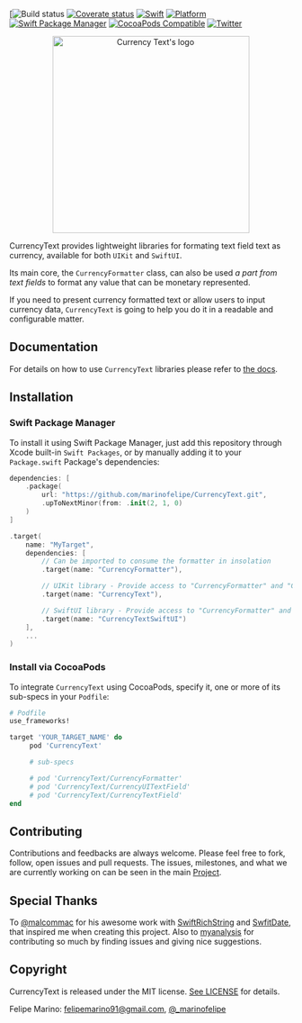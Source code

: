 [![Build status](https://github.com/marinofelipe/CurrencyText/actions/workflows/ci.yml/badge.svg)
[![Coverate status](https://codecov.io/gh/marinofelipe/CurrencyText/branch/main/graph/badge.svg?token=K4VOS8NH7A)](https://codecov.io/gh/marinofelipe/CurrencyText)
<a href="https://swift.org"><img src="https://img.shields.io/badge/Swift-5.3-orange.svg?style=flat" alt="Swift" /></a>
[![Platform](https://img.shields.io/cocoapods/p/CurrencyText.svg?style=flat)]()
[![Swift Package Manager](https://rawgit.com/jlyonsmith/artwork/master/SwiftPackageManager/swiftpackagemanager-compatible.svg)](https://swift.org/package-manager/)
[![CocoaPods Compatible](https://img.shields.io/badge/pod-v2.2.0-blue.svg)](https://cocoapods.org/pods/CurrencyText)
[![Twitter](https://img.shields.io/badge/twitter-@_marinofelipe-blue.svg?style=flat)](https://twitter.com/_marinofelipe)

<p align="center">
  <img src="images/logo.png" width="350" title="Currency Text's logo">
</p>

CurrencyText provides lightweight libraries for formating text field text as currency, available for both `UIKit` and `SwiftUI`.

Its main core, the `CurrencyFormatter` class, can also be used _a part from text fields_ to format any value that can be monetary represented.

If you need to present currency formatted text or allow users to input currency data, `CurrencyText` is going to help you do it in a readable and configurable matter.

## Documentation

For details on how to use `CurrencyText` libraries please refer to [the docs](/documentation/Documentation.md).

## Installation

### Swift Package Manager

To install it using Swift Package Manager, just add this repository through Xcode built-in `Swift Packages`, or by manually adding it to your `Package.swift` Package's dependencies:

```swift
dependencies: [
    .package(
    	url: "https://github.com/marinofelipe/CurrencyText.git", 
    	.upToNextMinor(from: .init(2, 1, 0)
    )
]

.target(
    name: "MyTarget",
    dependencies: [
    	// Can be imported to consume the formatter in insolation
        .target(name: "CurrencyFormatter"),

        // UIKit library - Provide access to "CurrencyFormatter" and "CurrencyUITextFieldDelegate" targets
        .target(name: "CurrencyText"),

        // SwiftUI library - Provide access to "CurrencyFormatter" and "CurrencyTextField" targets
        .target(name: "CurrencyTextSwiftUI")
    ],
    ...
)
```

### Install via CocoaPods

To integrate `CurrencyText` using CocoaPods, specify it, one or more of its sub-specs in your `Podfile`:

```ruby
# Podfile
use_frameworks!

target 'YOUR_TARGET_NAME' do
     pod 'CurrencyText'

     # sub-specs

     # pod 'CurrencyText/CurrencyFormatter'
     # pod 'CurrencyText/CurrencyUITextField'
     # pod 'CurrencyText/CurrencyTextField'
end
```

## Contributing
Contributions and feedbacks are always welcome. Please feel free to fork, follow, open issues and pull requests. The issues, milestones, and what we are currently working on can be seen in the main [Project](https://github.com/marinofelipe/CurrencyText/projects/1).

## Special Thanks
To [@malcommac](https://github.com/malcommac) for his awesome work with [SwiftRichString](https://github.com/malcommac/SwiftRichString) and [SwfitDate](https://github.com/malcommac/SwiftDate), that inspired me when creating this project.
Also to [myanalysis](https://github.com/myanalysis) for contributing so much by finding issues and giving nice suggestions.

## Copyright
CurrencyText is released under the MIT license. [See LICENSE](https://github.com/marinofelipe/CurrencyText/blob/master/LICENSE) for details.

Felipe Marino: [felipemarino91@gmail.com](mailto:felipemarino91@gmail.com), [@_marinofelipe](https://twitter.com/_marinofelipe)
